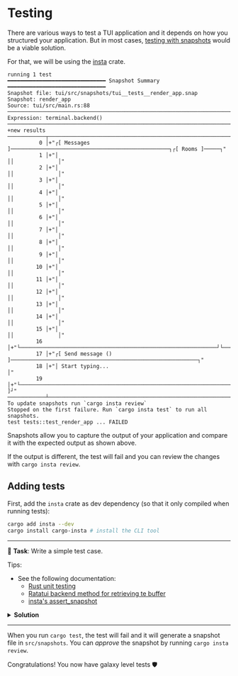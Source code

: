 # Testing

There are various ways to test a TUI application and it depends on how you structured your application. But in most cases, [testing with snapshots](https://ratatui.rs/recipes/testing/snapshots/) would be a viable solution.

For that, we will be using the [insta](https://github.com/mitsuhiko/insta) crate.

```log
running 1 test
━━━━━━━━━━━━━━━━━━━━━━━━━━━━━━━ Snapshot Summary ━━━━━━━━━━━━━━━━━━━━━━━━━━━━━━━
Snapshot file: tui/src/snapshots/tui__tests__render_app.snap
Snapshot: render_app
Source: tui/src/main.rs:88
────────────────────────────────────────────────────────────────────────────────
Expression: terminal.backend()
────────────────────────────────────────────────────────────────────────────────
+new results
────────────┬───────────────────────────────────────────────────────────────────
          0 │+"┌[ Messages ]──────────────────────────────────────────────────┐┌[ Rooms ]─────┐"
          1 │+"│                                                              ││              │"
          2 │+"│                                                              ││              │"
          3 │+"│                                                              ││              │"
          4 │+"│                                                              ││              │"
          5 │+"│                                                              ││              │"
          6 │+"│                                                              ││              │"
          7 │+"│                                                              ││              │"
          8 │+"│                                                              ││              │"
          9 │+"│                                                              ││              │"
         10 │+"│                                                              ││              │"
         11 │+"│                                                              ││              │"
         12 │+"│                                                              ││              │"
         13 │+"│                                                              ││              │"
         14 │+"│                                                              ││              │"
         15 │+"│                                                              ││              │"
         16 │+"└──────────────────────────────────────────────────────────────┘└──────────────┘"
         17 │+"┌[ Send message () ]───────────────────────────────────────────────────────────┐"
         18 │+"│ Start typing...                                                              │"
         19 │+"└──────────────────────────────────────────────────────────────────────────[  ]┘"
────────────┴───────────────────────────────────────────────────────────────────
To update snapshots run `cargo insta review`
Stopped on the first failure. Run `cargo insta test` to run all snapshots.
test tests::test_render_app ... FAILED
```

Snapshots allow you to capture the output of your application and compare it with the expected output as shown above.

If the output is different, the test will fail and you can review the changes with `cargo insta review`.

## Adding tests

First, add the `insta` crate as dev dependency (so that it only compiled when running tests):

```sh
cargo add insta --dev
cargo install cargo-insta # install the CLI tool
```

---

🎯 **Task**: Write a simple test case.

Tips:

- See the following documentation:
  - [Rust unit testing](https://doc.rust-lang.org/rust-by-example/testing/unit_testing.html)
  - [Ratatui backend method for retrieving te buffer](https://docs.rs/ratatui/latest/ratatui/struct.Terminal.html#method.backend)
  - [insta's assert_snapshot](https://docs.rs/insta/latest/insta/macro.assert_snapshot.html)

<details>
<summary><b>Solution</b></summary>

```rust
#[cfg(test)]
mod tests {
    use super::*;
    use insta::assert_snapshot;
    use ratatui::{backend::TestBackend, Terminal};

    #[tokio::test]
    async fn test_render_app() -> anyhow::Result<()> {
        let addr = Args::default();
        let addr = SocketAddr::new(addr.ip, addr.port);
        let mut app = App::new(addr);
        let mut terminal = Terminal::new(TestBackend::new(80, 20)).unwrap();
        terminal.draw(|frame| app.draw_ui(frame))?;
        assert_snapshot!(terminal.backend());
        Ok(())
    }
}
```

</details>

---

When you run `cargo test`, the test will fail and it will generate a snapshot file in `src/snapshots`. You can _approve_ the snapshot by running `cargo insta review`.

Congratulations! You now have galaxy level tests 🛡️
